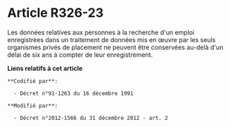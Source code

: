 # Article R326-23

Les  données relatives aux personnes à la recherche d'un emploi enregistrées  dans un traitement de données mis en œuvre par
les seuls organismes  privés de placement ne peuvent être conservées au-delà d'un délai de six  ans à compter de leur
enregistrement.

**Liens relatifs à cet article**

	**Codifié par**:

	  - Décret n°91-1263 du 16 décembre 1991

	**Modifié par**:

	  - Décret n°2012-1566 du 31 décembre 2012 - art. 2
